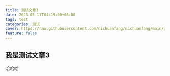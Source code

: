 ```yaml
---
title: 测试文章3
date: 2023-05-11T04:19:00+08:00
tags: test
categories: 测试
cover: https://raw.githubusercontent.com/nichuanfang/nichuanfang/main/gallery/wallhaven-8orz32.jpg
feature: false
---
```


## 我是测试文章3

哈哈哈
